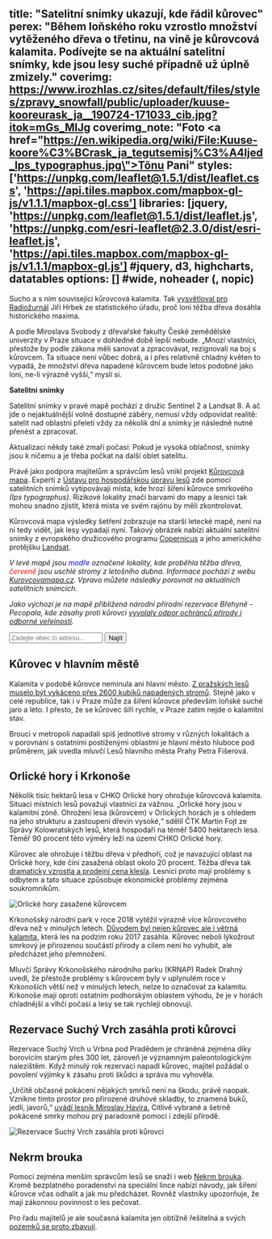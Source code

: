 title: "Satelitní snímky ukazují, kde řádil kůrovec"
perex: "Během loňského roku vzrostlo množství vytěženého dřeva o třetinu, na vině je kůrovcová kalamita. Podívejte se na aktuální satelitní snímky, kde jsou lesy suché případně už úplně zmizely."
coverimg: https://www.irozhlas.cz/sites/default/files/styles/zpravy_snowfall/public/uploader/kuuse-kooreurask_ja__190724-171033_cib.jpg?itok=mGs_MIJg
coverimg_note: "Foto <a href=\"https://en.wikipedia.org/wiki/File:Kuuse-koore%C3%BCrask_ja_tegutsemisj%C3%A4ljed_Ips_typographus.jpg\">Tõnu Pani</a>"
styles: ['https://unpkg.com/leaflet@1.5.1/dist/leaflet.css', 'https://api.tiles.mapbox.com/mapbox-gl-js/v1.1.1/mapbox-gl.css']
libraries: [jquery, 'https://unpkg.com/leaflet@1.5.1/dist/leaflet.js', 'https://unpkg.com/esri-leaflet@2.3.0/dist/esri-leaflet.js', 'https://api.tiles.mapbox.com/mapbox-gl-js/v1.1.1/mapbox-gl.js'] #jquery, d3, highcharts, datatables
options: [] #wide, noheader (, nopic)
---

Sucho a s ním související kůrovcová kalamita. Tak [vysvětloval pro Radiožurnál](https://www.irozhlas.cz/ekonomika/kurovec-ceske-lesy-kalamita-tezba_1906160635_haf) Jiří Hrbek ze statistického úřadu, proč loni těžba dřeva dosáhla historického maxima.

A podle Miroslava Svobody z dřevařské fakulty České zemědělské univerzity v Praze situace v dohledné době lepší nebude. „Mnozí vlastníci, přestože by podle zákona měli sanovat a zpracovávat, rezignovali na boj s kůrovcem. Ta situace není vůbec dobrá, a i přes relativně chladný květen to vypadá, že množství dřeva napadené kůrovcem bude letos podobné jako loni, ne-li výrazně vyšší,“ myslí si.

<left>
	<p>
	<b>Satelitní snímky</b>
	</p><p>
	Satelitní snímky v pravé mapě pochází z družic Sentinel 2 a Landsat 8. A ač jde o nejaktuálnější volně dostupné záběry, nemusí vždy odpovídat realitě: satelit nad oblastní přeletí vždy za několik dní a snímky je následně nutné přenést a zpracovat. 
	<p>Aktualizaci někdy také zmaří počasí: Pokud je vysoká oblačnost, snímky jsou k ničemu a je třeba počkat na další oblet satelitu.</p>
	</p>
</left>

Právě jako podpora majitelům a správcům lesů vnikl projekt [Kůrovcová mapa](https://www.kurovcovamapa.cz/). Experti z [Ústavu pro hospodářskou úpravu lesů](http://www.uhul.cz/) zde pomocí satelitních snímků vytipovávají místa, kde hrozí šíření kůrovce smrkového _(Ips typographus)_. Rizikové lokality značí barvami do mapy a lesníci tak mohou snadno zjistit, která místa ve svém rajónu by měli zkontrolovat.

Kůrovcová mapa výsledky šetření zobrazuje na starší letecké mapě, není na ní tedy vidět, jak lesy vypadají nyní. Takový obrázek nabízí aktuální satelitní snímky z evropského družicového programu [Copernicus](https://www.copernicus.eu/en) a jeho amerického protějšku [Landsat](https://www.usgs.gov/land-resources/nli/landsat). 

<i>V levé mapě jsou <font color="blue">modře</font> označené lokality, kde proběhla těžba dřeva, <font color="red">červeně</font> jsou uschlé stromy z letošního dubna. Informace pochází z webu [Kurovcovamapa.cz](https://www.kurovcovamapa.cz/). Vpravo můžete následky porovnat na aktuálních satelitních snímcích.</i>

_Jako výchozí je na mapě přiblížená národní přírodní rezervace Břehyně - Pecopala, kde zásahy proti kůrovci [vyvolaly odpor ochránců přírody i odborné veřejnosti](https://www.irozhlas.cz/zpravy-domov/rezervace-kaceni-doksy-narodni-prirodni-rezervace_1904151152_pj)._

<wide>
<form action="?" id='frm-geocode'>
	  <div class="inputs">
	    <input type="text" id="inp-geocode" placeholder="Zadejte obec či adresu...">
	    <input type="submit" id="inp-btn" value="Najít">
	  </div>
	</form>
<div id="maps">
    <div id="map_left"></div>
    <div id="map_right"></div>
</div>
</wide>
<p></p>

## Kůrovec v hlavním městě

Kalamita v podobě kůrovce neminula ani hlavní město. [Z pražských lesů muselo být vykáceno přes 2600 kubíků napadených stromů](https://www.irozhlas.cz/zpravy-domov/kurovec-praha-lazne-sverenske-fondy-nezamestnanost-prehled-tisku_1903060745_dbr). Stejně jako v celé republice, tak i v Praze může za šíření kůrovce především loňské suché jaro a léto. I přesto, že se kůrovec šíří rychle, v Praze zatím nejde o kalamitní stav.

Brouci v metropoli napadali spíš jednotlivé stromy v různých lokalitách a v porovnání s ostatními postiženými oblastmi je hlavní město hluboce pod průměrem, jak uvedla mluvčí Lesů hlavního města Prahy Petra Fišerová.

## Orlické hory i Krkonoše

Několik tisíc hektarů lesa v CHKO Orlické hory ohrožuje kůrovcová kalamita. Situaci místních lesů považují vlastníci za vážnou. „Orlické hory jsou v kalamitní zóně. Ohrožení lesa (kůrovcem) v Orlických horách je s ohledem na jeho strukturu a zastoupení dřevin vysoké,“ sdělil ČTK Martin Fojt ze Správy Kolowratských lesů, která hospodaří na téměř 5400 hektarech lesa. Téměř 90 procent této výměry leží na území CHKO Orlické hory.

Kůrovec ale ohrožuje i těžbu dřeva v předhoří, což je navazující oblast na Orlické hory, kde činí zasažená oblast okolo 20 procent. Těžba dřeva tak [dramaticky vzrostla a prodejní cena klesla](https://www.irozhlas.cz/zpravy-domov/kurovec-kalamita-orlicke-hory-kolowratske-lesy-lesy-cr-kristina-colloredo_1905290646_dbr). Lesníci proto mají problémy s odbytem a tato situace způsobuje ekonomické problémy zejména soukromníkům. 

![Orlické hory zasažené kůrovcem](https://www.irozhlas.cz/sites/default/files/styles/zpravy_fotogalerie_medium/public/uploader/orlhory_komari_vrch_190725-164416_cib.jpg?itok=ZbcX6ALx)

Krkonošský národní park v roce 2018 vytěžil výrazně více kůrovcového dřeva než v minulých letech. [Důvodem byl nejen kůrovec ale i větrná kalamita](https://www.irozhlas.cz/zpravy-domov/krkonose-krnap-drevo-tezba-kurovec-kalamita_1812301019_dp), která les na podzim roku 2017 zasáhla. Kůrovec neboli lýkožrout smrkový je přirozenou součástí přírody a cílem není ho vyhubit, ale předcházet jeho přemnožení.

Mluvčí Správy Krkonošského národního parku (KRNAP) Radek Drahný uvedl, že přestože problémy s kůrovcem byly v uplynulém roce v Krkonoších větší než v minulých letech, nelze to označovat za kalamitu. Krkonoše mají oproti ostatním podhorským oblastem výhodu, že je v horách chladnější a vlhčí počasí a lesy se tak rychleji obnovují.

## Rezervace Suchý Vrch zasáhla proti kůrovci

Rezervace Suchý Vrch u Vrbna pod Pradědem je chráněná zejména díky borovicím starým přes 300 let, zároveň je významným paleontologickým nalezištěm. Když minulý rok rezervaci napadl kůrovec, majitel požádal o povolení výjimky k zásahu proti škůdci a správa mu vyhověla.

„Určitě občasné pokácení nějakých smrků není na škodu, právě naopak. Vznikne tímto prostor pro přirozené druhové skladby, to znamená buků, jedlí, javorů,“ [uvádí lesník Miroslav Havira.]( https://www.irozhlas.cz/zpravy-domov/kurovec-suchy-vrch-jeseniky_1812121751_jak) Citlivě vybrané a šetrně pokácené smrky mohou prý paradoxně pomoci i zdejší přírodě.

![Rezervace Suchý Vrch zasáhla proti kůrovci](https://www.irozhlas.cz/sites/default/files/styles/zpravy_fotogalerie_medium/public/uploader/suchy_vrch_190725-164417_cib.jpg?itok=P0kMTWmS)

## Nekrm brouka

Pomoci zejména menším správcům lesů se snaží i web [Nekrm brouka](http://www.nekrmbrouka.cz/). Kromě bezplatného poradenství na speciální lince nabízí návody, jak šíření kůrovce včas odhalit a jak mu předcházet. Rovněž vlastníky upozorňuje, že mají zákonnou povinnost o les pečovat.

Pro řadu majitelů je ale současná kalamita jen obtížně řešitelná a svých [pozemků se proto zbavují](https://www.irozhlas.cz/ekonomika/les-cr-na-prodej-sucho-kurovec-2018-2019_1901201235_ako). 
